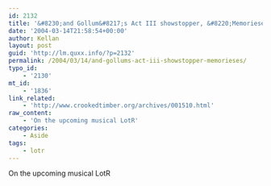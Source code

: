 ```yaml
---
id: 2132
title: '&#8230;and Gollum&#8217;s Act III showstopper, &#8220;Memorieses&#8221;.'
date: '2004-03-14T21:58:54+00:00'
author: Kellan
layout: post
guid: 'http://lm.quxx.info/?p=2132'
permalink: /2004/03/14/and-gollums-act-iii-showstopper-memorieses/
typo_id:
    - '2130'
mt_id:
    - '1836'
link_related:
    - 'http://www.crookedtimber.org/archives/001510.html'
raw_content:
    - 'On the upcoming musical LotR'
categories:
    - Aside
tags:
    - lotr
---
```


On the upcoming musical LotR